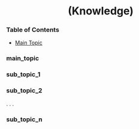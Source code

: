 <center>
<h1>(Knowledge)</h1>
</center>


### Table of Contents
- [Main Topic](##main_topic)


### main_topic


### sub_topic_1


### sub_topic_2

.
.
.

### sub_topic_n
